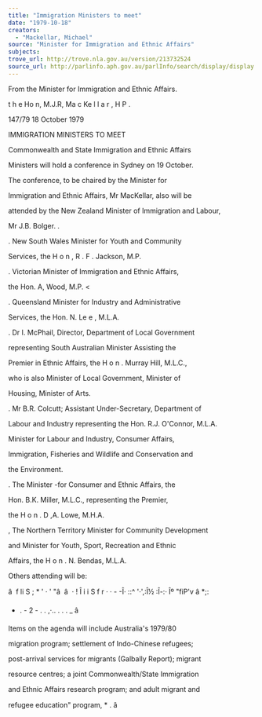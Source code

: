 ```yaml
---
title: "Immigration Ministers to meet"
date: "1979-10-18"
creators:
  - "Mackellar, Michael"
source: "Minister for Immigration and Ethnic Affairs"
subjects:
trove_url: http://trove.nla.gov.au/version/213732524
source_url: http://parlinfo.aph.gov.au/parlInfo/search/display/display.w3p;query=Id%3A%22media/pressrel/HPR08004597%22
---
```


 From the Minister for Immigration  and Ethnic Affairs.

 t h e  Ho n,  M.J.R, Ma c Ke l l a r , H P .

 147/79 18 October 1979

 IMMIGRATION MINISTERS TO MEET

 Commonwealth and State Immigration and Ethnic Affairs 

 Ministers will hold a conference in Sydney on 19 October.

 The conference,  to be chaired by the Minister for

 Immigration and Ethnic Affairs,  Mr MacKellar,  also will be 

 attended by the New Zealand Minister of Immigration and Labour,  

 Mr J.B. Bolger.  .

 .  New South Wales Minister for Youth and Community 

 Services,  the H o n ,  R . F .  Jackson,  M.P.

 .  Victorian Minister of Immigration and Ethnic Affairs,  

 the Hon. A, Wood, M.P. <

 .  Queensland Minister for Industry and Administrative 

 Services,  the Hon. N. Le e ,  M.L.A.

 .  Dr I. McPhail,  Director,  Department of Local Government 

 representing South Australian Minister Assisting the 

 Premier in Ethnic Affairs,  the H o n .  Murray Hill, M.L.C., 

 who is also Minister of Local Government, Minister of 

 Housing, Minister of Arts.

 .  Mr B.R. Colcutt; Assistant Under-Secretary,  Department of

 Labour and Industry representing the Hon. R.J. O'Connor, M.L.A. 

 Minister for Labour and Industry, Consumer Affairs,

 Immigration,  Fisheries and Wildlife and Conservation and 

 the Environment.

 .  The Minister -for Consumer and Ethnic Affairs, the 

 Hon. B.K. Miller, M.L.C., representing the Premier, 

 the H o n .  D ,A. Lowe, M.H.A.

 ,  The Northern Territory Minister for Community Development 

 and Minister for Youth,  Sport,  Recreation and Ethnic 

 Affairs, the H o n .  N. Bendas,  M.L.A.

 Others attending will be:

 â  f li S ; * ' · ' "â  â   · ! Î  i i S f r · · - -Î· ::^ '·',:Î½ :Î-:· Îº  "fiP'v â *;:

 - . -  2 -  . .  ,·.. .  .  . _ â 

 Items on the agenda will include Australia's 1979/80 

 migration program; settlement of Indo-Chinese refugees;  

 post-arrival services for migrants (Galbally Report);  migrant 

 resource centres;  a joint Commonwealth/State Immigration 

 and Ethnic Affairs research program; and adult migrant and 

 refugee education" program, *  .  â 


